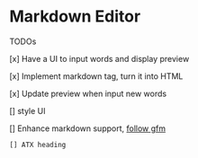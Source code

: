 # Markdown Editor

TODOs

[x] Have a UI to input words and display preview

[x] Implement markdown tag, turn it into HTML 

[x] Update preview when input new words

[] style UI

[] Enhance markdown support, [follow gfm](https://github.github.com/gfm/)

    [] ATX heading